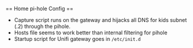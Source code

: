 == Home pi-hole Config ==

* Capture script runs on the gateway and hijacks all DNS for kids subnet (.2) through the pihole.
* Hosts file seems to work better than internal filtering for pihole
* Startup script for Unifi gateway goes in `/etc/init.d`
